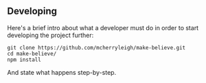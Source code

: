 ## Developing

Here's a brief intro about what a developer must do in order to start developing
the project further:

```shell
git clone https://github.com/mcherryleigh/make-believe.git
cd make-believe/
npm install
```

And state what happens step-by-step.
